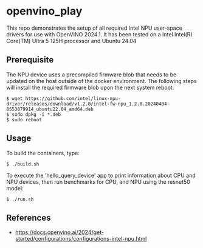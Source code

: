 # openvino_play

This repo demonstrates the setup of all required Intel NPU user-space drivers for use with OpenVINO 2024.1. It has been tested on a Intel Intel(R) Core(TM) Ultra 5 125H processor and Ubuntu 24.04 

## Prerequisite

The NPU device uses a precompiled firmware blob that needs to be updated on the host outside of the docker environment.  The following steps will install the required firmware blob upon the next system reboot:
```
$ wget https://github.com/intel/linux-npu-driver/releases/download/v1.2.0/intel-fw-npu_1.2.0.20240404-8553879914_ubuntu22.04_amd64.deb 
$ sudo dpkg -i *.deb
$ sudo reboot
```
## Usage

To build the containers, type:
```
$ ./build.sh
```

To execute the 'hello_query_device' app to print information about CPU and NPU devices, then run benchmarks for CPU, and NPU using the resnet50 model:
```
$ ./run.sh
```

## References
* https://docs.openvino.ai/2024/get-started/configurations/configurations-intel-npu.html
